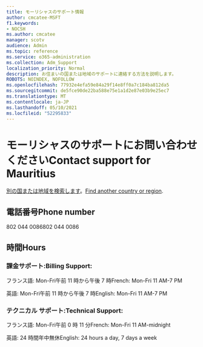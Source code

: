 ```yaml
---
title: モーリシャスのサポート情報
author: cmcatee-MSFT
f1.keywords:
- NOCSH
ms.author: cmcatee
manager: scotv
audience: Admin
ms.topic: reference
ms.service: o365-administration
ms.collection: Adm_Support
localization_priority: Normal
description: お住まいの国または地域のサポートに連絡する方法を説明します。
ROBOTS: NOINDEX, NOFOLLOW
ms.openlocfilehash: 77932e4efa59e84a29f14e8ff0a7c184ba812da5
ms.sourcegitcommit: de5fce90de22ba588e75e1a1d2e87e03b9e25ec7
ms.translationtype: MT
ms.contentlocale: ja-JP
ms.lasthandoff: 05/10/2021
ms.locfileid: "52295833"
---
```

# <a name="contact-support-for-mauritius"></a><span data-ttu-id="619a8-103">モーリシャスのサポートにお問い合わせください</span><span class="sxs-lookup"><span data-stu-id="619a8-103">Contact support for Mauritius</span></span>

<span data-ttu-id="619a8-104">[別の国または地域を検索します](../../business-video/get-help-support.md)。</span><span class="sxs-lookup"><span data-stu-id="619a8-104">[Find another country or region](../../business-video/get-help-support.md).</span></span>

## <a name="phone-number"></a><span data-ttu-id="619a8-105">電話番号</span><span class="sxs-lookup"><span data-stu-id="619a8-105">Phone number</span></span>
<span data-ttu-id="619a8-106">802 044 0086</span><span class="sxs-lookup"><span data-stu-id="619a8-106">802 044 0086</span></span>

## <a name="hours"></a><span data-ttu-id="619a8-107">時間</span><span class="sxs-lookup"><span data-stu-id="619a8-107">Hours</span></span>
### <a name="billing-support"></a><span data-ttu-id="619a8-108">課金サポート:</span><span class="sxs-lookup"><span data-stu-id="619a8-108">Billing Support:</span></span>

<span data-ttu-id="619a8-109">フランス語: Mon-Fri午前 11 時から午後 7 時</span><span class="sxs-lookup"><span data-stu-id="619a8-109">French: Mon-Fri 11 AM-7 PM</span></span>

<span data-ttu-id="619a8-110">英語: Mon-Fri午前 11 時から午後 7 時</span><span class="sxs-lookup"><span data-stu-id="619a8-110">English: Mon-Fri 11 AM-7 PM</span></span>

### <a name="technical-support"></a><span data-ttu-id="619a8-111">テクニカル サポート:</span><span class="sxs-lookup"><span data-stu-id="619a8-111">Technical Support:</span></span>

<span data-ttu-id="619a8-112">フランス語: Mon-Fri午前 0 時 11 分</span><span class="sxs-lookup"><span data-stu-id="619a8-112">French: Mon-Fri 11 AM-midnight</span></span>

<span data-ttu-id="619a8-113">英語: 24 時間年中無休</span><span class="sxs-lookup"><span data-stu-id="619a8-113">English: 24 hours a day, 7 days a week</span></span>

